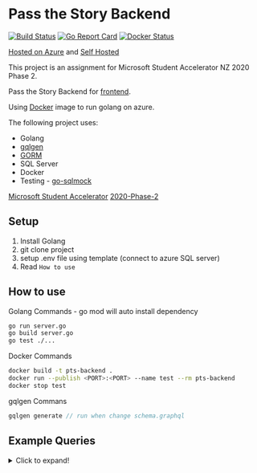 # Pass the Story Backend

[![Build Status](https://dev.azure.com/chengzhenyang/pts-backend/_apis/build/status/scorpionknifes.pts-backend?branchName=master)](https://dev.azure.com/chengzhenyang/pts-backend/_build/latest?definitionId=3&branchName=master) [![Go Report Card](https://goreportcard.com/badge/github.com/scorpionknifes/pts-backend)](https://goreportcard.com/report/github.com/scorpionknifes/pts-backend)
[![Docker Status](https://img.shields.io/docker/cloud/build/zhenknz/pts-backend)](https://hub.docker.com/repository/docker/zhenknz/pts-backend/)

[Hosted on Azure](https://pts-backend.azurewebsites.net/) and [Self Hosted](https://zhenk.ml/)

This project is an assignment for Microsoft Student Accelerator NZ 2020 Phase 2.

Pass the Story Backend for [frontend](https://github.com/scorpionknifes/pts-frontend).

Using [Docker](https://hub.docker.com/repository/docker/zhenknz/pts-backend) image to run golang on azure.



The following project uses:
- Golang
- [gqlgen](https://gqlgen.com/)
- [GORM](https://gorm.io/index.html)
- SQL Server
- Docker
- Testing - [go-sqlmock](https://github.com/DATA-DOG/go-sqlmock)

[Microsoft Student Accelerator](http://aka.ms/nzmsawebsite)
[2020-Phase-2](https://github.com/NZMSA/2020-Phase-2)

## Setup

1. Install Golang
2. git clone project
3. setup .env file using template (connect to azure SQL server)
4. Read ```How to use```

## How to use

Golang Commands - go mod will auto install dependency
```bash
go run server.go
go build server.go
go test ./...
```

Docker Commands
```bash
docker build -t pts-backend .
docker run --publish <PORT>:<PORT> --name test --rm pts-backend
docker stop test
```

gqlgen Commans
```go
gqlgen generate // run when change schema.graphql
```

## Example Queries
<details>
  <summary>Click to expand!</summary>
  ```go
# Write your query or mutation here
query stories {
  stories{
    id
    name
    count
    people
    tags
    createdAt
    updatedAt
  }
}

mutation createStory {
  createStory(input: {
    name: "Anonymous's 2000",
    tags: "example, cool, love"
  }){
    id
    name
    tags
  }
}

subscription subscriptionStory {
  stories{
    id
    name
    count
    people
    tags
    createdAt
    updatedAt
  }
}

query Story {
  story(id: 1) {
    id
    name
    turns{
      id
      value
      user{
        id
      }
    }
    count
    people
    tags
    createdAt
    updatedAt
  }
}```

</details>